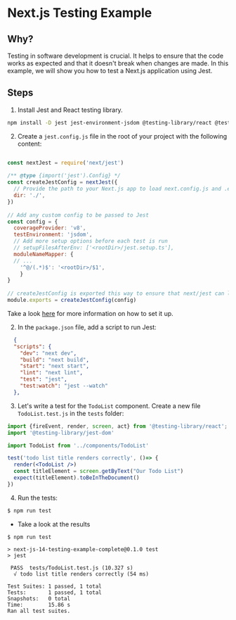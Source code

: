 # Next.js Testing Example

## Why?

Testing in software development is crucial. It helps to ensure that the code works as expected and that it doesn't break when changes are made. In this example, we will show you how to test a Next.js application using Jest.

## Steps

1. Install Jest and React testing library.
```sh
npm install -D jest jest-environment-jsdom @testing-library/react @testing-library/jest-dom
```

2. Create a `jest.config.js` file in the root of your project with the following content:
```js

const nextJest = require('next/jest')
 
/** @type {import('jest').Config} */
const createJestConfig = nextJest({
  // Provide the path to your Next.js app to load next.config.js and .env files in your test environment
  dir: './',
})
 
// Add any custom config to be passed to Jest
const config = {
  coverageProvider: 'v8',
  testEnvironment: 'jsdom',
  // Add more setup options before each test is run
  // setupFilesAfterEnv: ['<rootDir>/jest.setup.ts'],
  moduleNameMapper: {
  // ...
    '^@/(.*)$': '<rootDir>/$1',
    }
}
 
// createJestConfig is exported this way to ensure that next/jest can load the Next.js config which is async
module.exports = createJestConfig(config)
```
Take a look [here](https://nextjs.org/docs/app/building-your-application/testing/jest) for more information on how to set it up.

2. In the `package.json` file, add a script to run Jest:
```json
  {
  "scripts": {
    "dev": "next dev",
    "build": "next build",
    "start": "next start",
    "lint": "next lint",
    "test": "jest",
    "test:watch": "jest --watch"  
  },
```

3. Let's write a test for the `TodoList` component. Create a new file `TodoList.test.js` in the `tests` folder:
```jsx
import {fireEvent, render, screen, act} from '@testing-library/react';
import '@testing-library/jest-dom'

import TodoList from '../components/TodoList'

test('todo list title renders correctly', ()=> {
  render(<TodoList />)
  const titleElement = screen.getByText("Our Todo List")
  expect(titleElement).toBeInTheDocument()
})
```

4. Run the tests:
```sh
$ npm run test
```
- Take a look at the results
```
$ npm run test

> next-js-14-testing-example-complete@0.1.0 test
> jest

 PASS  tests/TodoList.test.js (10.327 s)
  √ todo list title renders correctly (54 ms)

Test Suites: 1 passed, 1 total
Tests:       1 passed, 1 total
Snapshots:   0 total
Time:        15.86 s
Ran all test suites.
```